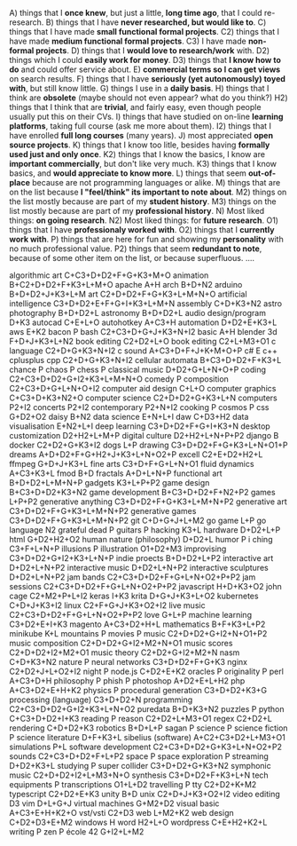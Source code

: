 A) things that I **once knew**, but just a little, **long time ago**, that I could re-research.
B) things that I have **never researched, but would like to**.
C) things that I have made **small functional formal projects**.
C2) things that I have made **medium functional formal projects**.
C3) I have made **non-formal projects**.
D) things that I **would love to research/work** with.
D2) things which I could **easily work for money**.
D3) things that **I know how to do** and could offer service about.
E) **commercial terms so I can get views** on search results.
F) things that I have **seriously (yet autonomously) toyed with**, but still know little.
G) things I use in a **daily basis**.
H) things that I think are **obsolete** (maybe should not even appear? what do you think?)
H2) things that I think that are **trivial**, and fairly easy, even though people usually put this on their CVs.
I) things that have studied on on-line **learning platforms**, taking full course (ask me more about them).
I2) things that I have enrolled **full long courses** (many years).
J) most appreciated **open source projects**.
K) things that I know too litle, besides having **formally used just and only once**.
K2) things that I know the basics, I know are **important commercially**, but don't like very much.
K3) things that I know basics, and **would appreciate to know more**.
L) things that seem **out-of-place** because are not programming languages or alike.
M) things that are on the list because **I "feel/think" its important to note about**.
M2) things on the list mostly because are part of my **student history**.
M3) things on the list mostly because are part of my **professional history**.
N) Most liked things: **on going research**.
N2) Most liked things: for **future research**.
O1) things that I have **professionaly worked with**.
O2) things that I **currently work with**.
P) things that are here for fun and showing my **personality** with no much professional value.
P2) things that seem **redundant to note**, because of some other item on the list, or because superfluous.
....

algorithmic art C+C3+D+D2+F+G+K3+M+O
animation B+C2+D+D2+F+K3+L+M+O
apache A+H
arch B+D+N2
arduino B+D+D2+J+K3+L+M
art C2+D+D2+F+G+K3+L+M+N+O
artificial intelligence C3+D+D2+E+F+G+I+K3+L+M+N
assembly C+D+K3+N2
astro photography B+D+D2+L
astronomy B+D+D2+L
audio design/program D+K3
autocad C+E+L+O
autohotkey A+C3+H
automation D+D2+E+K3+L
aws E+K2
bacon P
bash C2+C3+D+G+J+K3+N+I2
basic A+H
blender 3d F+D+J+K3+L+N2
book editing C2+D2+L+O
book editing C2+L+M3+O1
c language C2+D+G+K3+N+I2
c sound A+C3+D+F+J+K+M+O+P
c# E
c++ cplusplus cpp C2+D+G+K3+N+I2
cellular automata B+C3+D+D2+F+K3+L
chance P
chaos P
chess P
classical music D+D2+G+L+N+O+P
coding C2+C3+D+D2+G+I2+K3+L+M+N+O
comedy P
composition C2+C3+D+G+L+N+O+I2
computer aid design C+L+O
computer graphics C+C3+D+K3+N2+O
computer science C2+D+D2+G+K3+L+N
computers P2+I2
concerts P2+I2
contemporary P2+N+I2
cooking P
cosmos P
css G+D2+O2
daisy B+N2
data science E+N+L+I
daw C+D3+H2
data visualisation E+N2+L+I
deep learning C3+D+D2+F+G+I+K3+N
desktop customization D2+H2+L+M+P
digital culture D2+H2+L+N+P+P2
django B
docker C2+D2+G+K3+I2
dogs L+P
drawing C3+D+D2+F+G+K3+L+N+O1+P
dreams A+D+D2+F+G+H2+J+K3+L+N+O2+P
excell C2+E+D2+H2+L
ffmpeg G+D+J+K3+L
fine arts C3+D+F+G+L+N+O1
fluid dynamics A+C3+K3+L
fmod B+D
fractals A+D+L+N+P
functional art B+D+D2+L+M+N+P
gadgets K3+L+P+P2
game design B+C3+D+D2+K3+N2
game development B+C3+D+D2+F+N2+P2
games L+P+P2
generative anything C3+D+D2+F+G+K3+L+M+N+P2
generative art C3+D+D2+F+G+K3+L+M+N+P2
generative games C3+D+D2+F+G+K3+L+M+N+P2
git C+D+G+J+L+M2
go game L+P
go language N2
grateful dead P
guitars P
hacking K3+L
hardware D+D2+L+P
html G+D2+H2+O2
human nature (philosophy) D+D2+L
humor P
i ching C3+F+L+N+P
illusions P
illustration O1+D2+M3
improvising C3+D+D2+G+I2+K3+L+N+P
indie proects B+D+D2+L+P2
interactive art D+D2+L+N+P2
interactive music D+D2+L+N+P2
interactive sculptures D+D2+L+N+P2
jam bands C2+C3+D+D2+F+G+L+N+O2+P+P2
jam sessions C2+C3+D+D2+F+G+L+N+O2+P+P2
javascript H+D+K3+O2
john cage C2+M2+P+L+I2
keras I+K3
krita D+G+J+K3+L+O2
kubernetes C+D+J+K3+I2
linux C2+F+G+J+K3+O2+I2
live music C2+C3+D+D2+F+G+L+N+O2+P+P2
love G+L+P
machine learning C3+D2+E+I+K3
magento A+C3+D2+H+L
mathematics B+F+K3+L+P2
minikube K+L
mountains P
movies P
music C2+D+D2+G+I2+N+O1+P2
music composition C2+D+D2+G+I2+M2+N+O1
music scores C2+D+D2+I2+M2+O1
music theory C2+D2+G+I2+M2+N
nasm C+D+K3+N2
nature P
neural networks C3+D+D2+F+G+K3
nginx C2+D2+J+L+O2+I2
night P
node.js C+D2+E+K2
oracles P
originality P
perl A+C3+D+H
philosophy P
phish P
photoshop A+D2+E+L+H2
php A+C3+D2+E+H+K2
physics P
procedural generation C3+D+D2+K3+G
processing (language) C3+D+D2+N
programming C2+C3+D+D2+G+I2+K3+L+N+O2
puredata B+D+K3+N2
puzzles P
python C+C3+D+D2+I+K3
reading P
reason C2+D2+L+M3+O1
regex C2+D2+L
rendering C+D+D2+K3
robotics B+D+L+P
sagan P
science P
science fiction P
science literature D+F+K3+L
sibelius (software) A+C2+C3+D2+L+M3+O1
simulations P+L
software development C2+C3+D+D2+G+K3+L+N+O2+P2
sounds C2+C3+D+D2+F+L+P2
space P
space exploration P
streaming D+D2+K3+L
studying P
super collider C3+D+D2+G+K3+N2
symphonic music C2+D+D2+I2+L+M3+N+O
synthesis C3+D+D2+F+K3+L+N
tech equipments P
transcriptions O1+L+D2
travelling P
tty C2+D2+K+M2
typescript C2+D2+E+K3
unity B+D
unix C2+D+J+K3+O2+I2
video editing D3
vim D+L+G+J
virtual machines G+M2+D2
visual basic A+C3+E+H+K2+O
vst/vsti C2+D3
web L+M2+K2
web design C+D2+D3+E+M2
windows H
word H2+L+O
wordpress C+E+H2+K2+L
writing P
zen P
école 42 G+I2+L+M2
